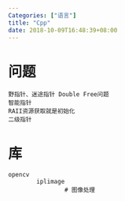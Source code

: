 ```yaml
---
Categories: ["语言"]
title: "Cpp"
date: 2018-10-09T16:48:39+08:00
---
```


# 问题
    野指针、迷途指针 Double Free问题
    智能指针
    RAII资源获取就是初始化
    二级指针
# 库
    opencv
            iplimage
                    # 图像处理 